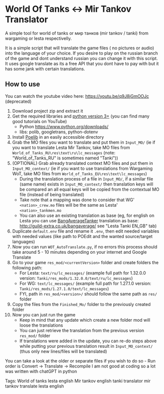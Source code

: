 # World Of Tanks <-> Mir Tankov Translator

A simple tool for world of tanks or мир танков (mir tankov / tanki) from wargaming or lesta respectivelly.

It is a simple script that will translate the game files ( no pictures or audio) into the language of your choice. If you desire to play on the russian branch of the game and dont understand russian you can change it with this script.
It uses google translate as its a free API that you dont have to pay with but it has some jank with certain translations.

## How to use

You can watch the youtube video here:
https://youtu.be/q9J8jGmOOJc (deprecated)

1. Download project zip and extract it
2. Get the required libraries and [python version 3+](https://www.python.org/downloads/) (you can find many good tutorials on YouTube)
    - Python https://www.python.org/downloads/
    - libs: polib, googletrans, python-dotenv
3. Install [Poelib](https://poedit.net/) in an easily accessible directory
4. Grab the MO files you want to translate and put them in `Input_MO/` (ie if you want to translate Lesta Mir Tankov, take MO files from `World_of_Tanks_RU\res\text\ru\lc_messages` (note: "World_of_Tanks_RU" is sometimes named "Tanki"))
5. (OPTIONAL) Grab already translated context MO files and put them in `Input_MO_context/` (ie if you want to use translations from Wargaming WoT, take MO files from `World_of_Tanks_EU\res\text\lc_messages`)
    - During the translation process of a file in `Input_MO/`, if a similar file (same name) exists in `Input_MO_context/` then translation keys will be compared an all equal keys will be copied from the contextual MO file (instead of being translated)
    - Take note that a mapping was done to consider that WG' `<nation>_crew.mo` files will be the same as Lesta' `<nation>_tankmen.mo`
    - You can also use an existing translation as base (eg, for english on Lesta you can use [BangAverageTanker](https://www.twitch.tv/bangaveragetanker) translation as base: http://guild-extra.co.uk/bangaverage/ see "Lesta Tanki EN_GB" tab)
6. Duplicate `default.env` file and rename it `.env`, then edit needed variables with needed values (like path to POEdit and the wanted source/target languages)
7. Now you can run `WOT_AutoTranslate.py`, if no errors this process should take around 5 - 10 minutes depending on your internet and Google Translate
8. Go to your game `res_mod/<currentVersion>` folder and create folders the following path:
    - For Lesta: `text/ru/lc_messages/` (example full path for 1.32.0.0 version: `Tanki/res_mods/1.32.0.0/text/ru/lc_messages`)
    - For WG: `text/lc_messages/` (example full path for 1.27.1.0 version: `Tanki/res_mods/1.27.1.0/text/lc_messages`)
    - FYI, path in `res_mod/<version>/` should follow the same path as `res/` folder
9. Copy the files from the `Finished_Mo/` folder to the previously created folder
10. Now you can just run the game
    - Keep in mind that any update which create a new folder mod will loose the translations
    - You can just retrieve the translation from the previous version `res_mod/` folder
    - If translations were added in the update, you can re-do steps above while putting your previous translation result in `Input_MO_context/` (thus only new lines/files will be translated)


You can take a look at the older or separate files if you wish to do so - Run order is Convert -> Translate -> Recompile
I am not good at coding so a lot was written with chatGPT in python

Tags:
World of tanks lesta english
Mir tankov english
tanki translator
mir tankov translate
lesta english
